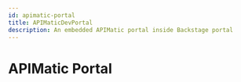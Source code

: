 ```yaml
---
id: apimatic-portal
title: APIMaticDevPortal
description: An embedded APIMatic portal inside Backstage portal
---
```


# APIMatic Portal

<script type="text/javascript">
                var script = document.createElement("script");
                script.src="https://dxjs.apimatic.io/v7/static/js/portal.v7.js";
                script.onload = function() {
                    APIMaticDevPortal.show(
                        {
  "container": "apimatic-widget",
  "portalStyle": "default",
  "codegenApiRoutes": {
    "docsgen": "/api/api-entities/ln98CSRcOrWLBmoGaSUd3TxpcQEM9XUZlDUezbgCP-NJrHUz4KHoRId1qVPzXfar/portal-artifacts/docs/generated-file?template={template}",
    "codegen": "/api/api-entities/ln98CSRcOrWLBmoGaSUd3TxpcQEM9XUZlDUezbgCP-NJrHUz4KHoRId1qVPzXfar/portal-artifacts/sdks/generated-file?template={template}",
    "transform": "/api/api-entities/ln98CSRcOrWLBmoGaSUd3TxpcQEM9XUZlDUezbgCP-NJrHUz4KHoRId1qVPzXfar/portal-artifacts/specs/generated-file?format={format}",
    "apiProxy": "https://proxy.apimatic.io/api/proxy"
  },
  "apiKey": "PkUYNyvjYA7DfFBwoKTjTMJihjIos93osALe54rEs_CsS8z6xYLxAjEe2dyeS_7RdKFcvC9l0KFFF6D7I5D5Ag**",
  "baseUrl": "https://www.apimatic.io",
  "enableExport": true,
  "renameHttpToRest": false,
  "enableConsoleCalls": true,
  "useProxyForConsoleCalls": true,
  "initialPlatform": "http_curl_v1",
  "languageSettings": {
    "http_curl_v1": {
      "disableSdkDownload": true
    },
    "cs_net_standard_lib": {
      "disableSdkDownload": false,
      "sdkDownloadLink": ""
    },
    "java_eclipse_jre_lib": {
      "disableSdkDownload": false,
      "sdkDownloadLink": ""
    },
    "php_generic_lib_v2": {
      "disableSdkDownload": false,
      "sdkDownloadLink": ""
    },
    "python_generic_lib": {
      "disableSdkDownload": false,
      "sdkDownloadLink": ""
    },
    "ruby_generic_lib": {
      "disableSdkDownload": false,
      "sdkDownloadLink": ""
    },
    "ts_generic_lib": {
      "disableSdkDownload": false,
      "sdkDownloadLink": ""
    },
    "go_generic_lib": {
      "disableSdkDownload": false,
      "sdkDownloadLink": ""
    }
  },
  "allowedExportFormats": [
    "postman10",
    "postman20",
    "openapi31json",
    "openapi31yaml",
    "openapi3json",
    "openapi3yaml",
    "swagger20",
    "swaggeryaml",
    "swagger10",
    "raml",
    "raml10",
    "apiblueprint",
    "wadl2009",
    "apimatic",
    "wsdl",
    "insomnia",
    "insomniayaml"
  ],
  "themeOverrides": {
    "themeType": "cool",
    "palette": {
      "primaryColor": "#0c7ff2",
      "linkColor": "#00C7D4"
    },
    "fontSource": [],
    "cssStyles": {
      "headings": {
        "fontFamily": "'Rubik', sans-serif",
        "h1": {
          "fontFamily": "'Rubik', sans-serif",
          "fontSize": "27px",
          "fontWeight": "500",
          "fontStyle": "normal",
          "lineHeight": "1.3"
        },
        "h2": {
          "fontFamily": "'Rubik', sans-serif",
          "fontSize": "24px",
          "fontWeight": "500",
          "fontStyle": "normal",
          "lineHeight": "1.3"
        },
        "h3": {
          "fontFamily": "'Rubik', sans-serif",
          "fontSize": "21.36px",
          "fontWeight": "500",
          "fontStyle": "normal",
          "lineHeight": "1.3"
        },
        "h4": {
          "fontFamily": "'Rubik', sans-serif",
          "fontSize": "18px",
          "fontWeight": "500",
          "fontStyle": "normal",
          "lineHeight": "1.3"
        },
        "h5": {
          "fontFamily": "'Rubik', sans-serif",
          "fontSize": "16px",
          "fontWeight": "500",
          "fontStyle": "normal",
          "lineHeight": "1.3"
        },
        "h6": {
          "fontFamily": "'Rubik', sans-serif",
          "fontSize": "15px",
          "fontWeight": "500",
          "fontStyle": "normal",
          "lineHeight": "1.3"
        }
      },
      "body": {
        "fontFamily": "'Rubik', sans-serif",
        "text1": {
          "fontFamily": "'Rubik', sans-serif",
          "fontSize": "15px",
          "fontWeight": "400",
          "fontStyle": "normal",
          "lineHeight": "1.75"
        },
        "text2": {
          "fontFamily": "'Rubik', sans-serif",
          "fontSize": "13.33px",
          "fontWeight": "400",
          "fontStyle": "normal",
          "lineHeight": "1.75"
        },
        "text3": {
          "fontFamily": "'Rubik', sans-serif",
          "fontSize": "11.85px",
          "fontWeight": "400",
          "fontStyle": "normal",
          "lineHeight": "1.75"
        }
      },
      "code": {
        "fontFamily": "Courier Prime, monospace",
        "blockCode": {
          "fontFamily": "Courier Prime, monospace",
          "fontSize": "15px",
          "fontWeight": "400",
          "fontStyle": "normal",
          "lineHeight": "1.75"
        },
        "inlineCode": {
          "fontFamily": "Courier Prime, monospace",
          "fontSize": "15px",
          "fontWeight": "400",
          "fontStyle": "normal",
          "lineHeight": "1.75"
        }
      }
    }
  }
}
                    );
                };
                document.getElementsByTagName("head")[0].appendChild(script);
                </script>
<div id="apimatic-widget" style="height: 100%; width: 100%;">
</div>
